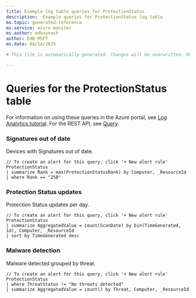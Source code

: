 ```yaml
---
title: Example log table queries for ProtectionStatus
description:  Example queries for ProtectionStatus log table
ms.topic: generated-reference
ms.service: azure-monitor
ms.author: edbaynash
author: EdB-MSFT
ms.date: 04/14/2025

# This file is automatically generated. Changes will be overwritten. Do not change this file directly. 

---
```


# Queries for the ProtectionStatus table

For information on using these queries in the Azure portal, see [Log Analytics tutorial](/azure/azure-monitor/logs/log-analytics-tutorial). For the REST API, see [Query](/rest/api/loganalytics/query).


### Signatures out of date  


Devices with Signatures out of date.  

```query
// To create an alert for this query, click '+ New alert rule'
ProtectionStatus
| summarize Rank = max(ProtectionStatusRank) by Computer, _ResourceId
| where Rank == "250"
```



### Protection Status updates  


Protection Status updates per day.  

```query
// To create an alert for this query, click '+ New alert rule'
ProtectionStatus
| summarize AggregatedValue = count(ScanDate) by bin(TimeGenerated, 1d), Computer, _ResourceId
| sort by TimeGenerated desc
```



### Malware detection  


Malware detected grouped by threat.  

```query
// To create an alert for this query, click '+ New alert rule'
ProtectionStatus
| where ThreatStatus != "No threats detected" 
| summarize AggregatedValue = count() by Threat, Computer, _ResourceId
```

